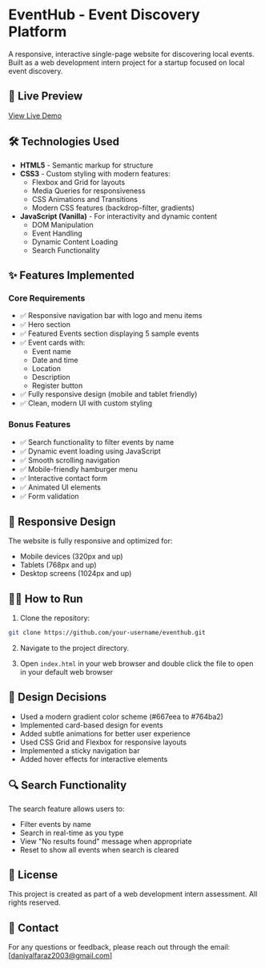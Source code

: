 # EventHub - Event Discovery Platform

A responsive, interactive single-page website for discovering local events. Built as a web development intern project for a startup focused on local event discovery.

## 🚀 Live Preview

[View Live Demo](https://your-live-preview-link.com) <!-- Replace with your actual deployment link -->

## 🛠️ Technologies Used

- **HTML5** - Semantic markup for structure
- **CSS3** - Custom styling with modern features:
  - Flexbox and Grid for layouts
  - Media Queries for responsiveness
  - CSS Animations and Transitions
  - Modern CSS features (backdrop-filter, gradients)
- **JavaScript (Vanilla)** - For interactivity and dynamic content
  - DOM Manipulation
  - Event Handling
  - Dynamic Content Loading
  - Search Functionality

## ✨ Features Implemented

### Core Requirements
- ✅ Responsive navigation bar with logo and menu items
- ✅ Hero section
- ✅ Featured Events section displaying 5 sample events
- ✅ Event cards with:
  - Event name
  - Date and time
  - Location
  - Description
  - Register button
- ✅ Fully responsive design (mobile and tablet friendly)
- ✅ Clean, modern UI with custom styling

### Bonus Features
- ✅ Search functionality to filter events by name
- ✅ Dynamic event loading using JavaScript
- ✅ Smooth scrolling navigation
- ✅ Mobile-friendly hamburger menu
- ✅ Interactive contact form
- ✅ Animated UI elements
- ✅ Form validation

## 📱 Responsive Design

The website is fully responsive and optimized for:
- Mobile devices (320px and up)
- Tablets (768px and up)
- Desktop screens (1024px and up)

## 🏃‍♂️ How to Run

1. Clone the repository:
```bash
git clone https://github.com/your-username/eventhub.git
```

2. Navigate to the project directory.

3. Open `index.html` in your web browser and double click the file to open in your default web browser

## 🎨 Design Decisions

- Used a modern gradient color scheme (#667eea to #764ba2)
- Implemented card-based design for events
- Added subtle animations for better user experience
- Used CSS Grid and Flexbox for responsive layouts
- Implemented a sticky navigation bar
- Added hover effects for interactive elements

## 🔍 Search Functionality

The search feature allows users to:
- Filter events by name
- Search in real-time as you type
- View "No results found" message when appropriate
- Reset to show all events when search is cleared


## 📝 License

This project is created as part of a web development intern assessment. All rights reserved.

## 👥 Contact

For any questions or feedback, please reach out through the email: [daniyalfaraz2003@gmail.com]
